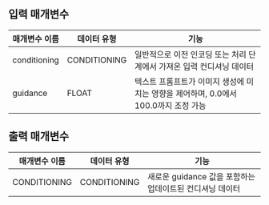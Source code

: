 ## 입력 매개변수

| 매개변수 이름 | 데이터 유형 | 기능 |
|----------------|-----------|----------|
| conditioning | CONDITIONING | 일반적으로 이전 인코딩 또는 처리 단계에서 가져온 입력 컨디셔닝 데이터 |
| guidance | FLOAT | 텍스트 프롬프트가 이미지 생성에 미치는 영향을 제어하며, 0.0에서 100.0까지 조정 가능 |

## 출력 매개변수

| 매개변수 이름 | 데이터 유형 | 기능 |
|----------------|-----------|----------|
| CONDITIONING | CONDITIONING | 새로운 guidance 값을 포함하는 업데이트된 컨디셔닝 데이터 |
